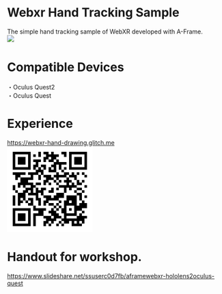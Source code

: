 # Webxr Hand Tracking Sample
The simple hand tracking sample of WebXR developed with A-Frame.<br>
[![](https://img.youtube.com/vi/y4WD2wgzKYQ/0.jpg)](https://www.youtube.com/watch?v=y4WD2wgzKYQ)

# Compatible Devices
・Oculus Quest2<br>
・Oculus Quest<br>

# Experience
https://webxr-hand-drawing.glitch.me
<br>
![QR](https://github.com/TakashiYoshinaga/webxr-hand-tracking-sample/blob/main/images/qr.png?raw=true)

# Handout for workshop.
https://www.slideshare.net/ssuserc0d7fb/aframewebxr-hololens2oculus-quest
